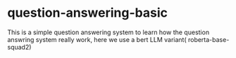# question-answering-basic
This is a simple question answering system to learn how the question answring system really work, here we use a bert LLM variant( roberta-base-squad2)
